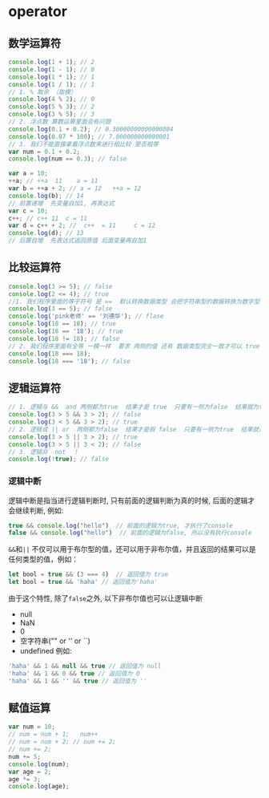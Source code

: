 # operator



## 数学运算符

```js
console.log(1 + 1); // 2
console.log(1 - 1); // 0
console.log(1 * 1); // 1
console.log(1 / 1); // 1
// 1. % 取余 （取模）  
console.log(4 % 2); // 0
console.log(5 % 3); // 2
console.log(3 % 5); // 3
// 2. 浮点数 算数运算里面会有问题
console.log(0.1 + 0.2); // 0.30000000000000004
console.log(0.07 * 100); // 7.000000000000001
// 3. 我们不能直接拿着浮点数来进行相比较 是否相等
var num = 0.1 + 0.2;
console.log(num == 0.3); // false
```

```js
var a = 10;
++a; // ++a  11    a = 11
var b = ++a + 2; // a = 12   ++a = 12
console.log(b); // 14
// 前置递增  先变量自加1, 再表达式
var c = 10;
c++; // c++ 11  c = 11
var d = c++ + 2; //  c++  = 11     c = 12
console.log(d); // 13
// 后置自增  先表达式返回原值 后面变量再自加1
```


## 比较运算符

```js
console.log(3 >= 5); // false
console.log(2 <= 4); // true
//1. 我们程序里面的等于符号 是 ==  默认转换数据类型 会把字符串型的数据转换为数字型 只要求值相等就可以
console.log(3 == 5); // false
console.log('pink老师' == '刘德华'); // flase
console.log(18 == 18); // true
console.log(18 == '18'); // true
console.log(18 != 18); // false
// 2. 我们程序里面有全等 一模一样  要求 两侧的值 还有 数据类型完全一致才可以 true
console.log(18 === 18);
console.log(18 === '18'); // false
```


## 逻辑运算符

```js
// 1. 逻辑与 &&  and 两侧都为true  结果才是 true  只要有一侧为false  结果就为false 
console.log(3 > 5 && 3 > 2); // false
console.log(3 < 5 && 3 > 2); // true
// 2. 逻辑或 || or  两侧都为false  结果才是假 false  只要有一侧为true  结果就是true
console.log(3 > 5 || 3 > 2); // true 
console.log(3 > 5 || 3 < 2); // false
// 3. 逻辑非  not  ！ 
console.log(!true); // false
```
### 逻辑中断
逻辑中断是指当进行逻辑判断时, 只有前面的逻辑判断为真的时候, 后面的逻辑才会继续判断, 例如:
```js
true && console.log("hello")  // 前面的逻辑为true, 才执行了console
false && console.log("hello")  // 前面的逻辑为false, 所以没有执行console
```

`&&`和`||` 不仅可以用于布尔型的值，还可以用于非布尔值，并且返回的结果可以是任何类型的值，例如：
```js
let bool = true && (3 === 4)  // 返回值为 true
let bool = true && 'haha' // 返回值为'haha'
```
由于这个特性, 除了`false`之外, 以下非布尔值也可以让逻辑中断
- null
- NaN
- 0
- 空字符串("" or '' or ``)
- undefined
例如:
```js
'haha' && 1 && null && true // 返回值为 null
'haha' && 1 && 0 && true // 返回值为 0
'haha' && 1 && '' && true // 返回值为 ''
```



## 赋值运算

```js
var num = 10;
// num = num + 1;   num++
// num = num + 2; // num += 2;
// num += 2;
num += 5;
console.log(num);
var age = 2;
age *= 3;
console.log(age);
```